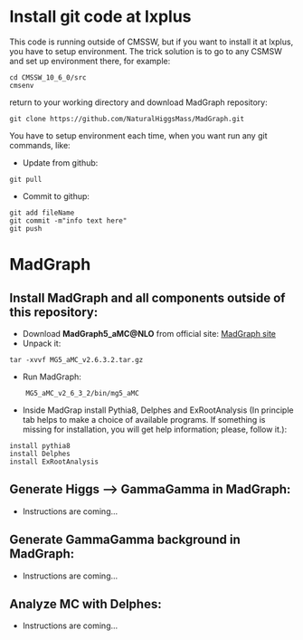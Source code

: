 # Install git code at lxplus

This code is running outside of CMSSW, but if you want to install it at lxplus, you have to setup environment.
The trick solution is to go to any CSMSW and set up environment there, for example:
```
cd CMSSW_10_6_0/src
cmsenv
```
return to your working directory and download MadGraph repository:
```
git clone https://github.com/NaturalHiggsMass/MadGraph.git
```

You have to setup environment each time, when you want run any git commands, like:
* Update from github:
```
git pull
```
* Commit to githup:
```
git add fileName
git commit -m"info text here"
git push
```

# MadGraph

## Install MadGraph and all components outside of this repository:

   - Download **MadGraph5_aMC@NLO** from official site: [MadGraph site](http://madgraph.physics.illinois.edu/)
   - Unpack it: 
``` 
tar -xvvf MG5_aMC_v2.6.3.2.tar.gz
```
   - Run MadGraph: 
```
    MG5_aMC_v2_6_3_2/bin/mg5_aMC 
```
   - Inside MadGrap install Pythia8, Delphes and ExRootAnalysis 
(In principle tab helps to make a choice of available programs. If something is missing for installation, you will get help information; please, follow it.):
```
install pythia8
install Delphes
install ExRootAnalysis
```

## Generate Higgs --> GammaGamma in MadGraph:

   - Instructions are coming...

## Generate GammaGamma background in MadGraph:

   - Instructions are coming...

## Analyze MC with Delphes:

   - Instructions are coming...
   
